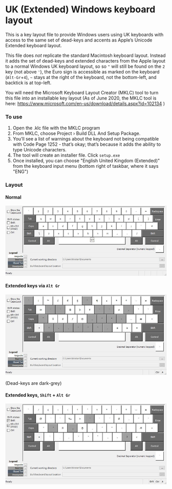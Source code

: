 # UK (Extended) Windows keyboard layout

This is a key layout file to provide Windows users using UK keyboards with access to the same set of dead-keys and accents as Apple’s Unicode Extended keyboard layout.

This file does _not_ replicate the standard Macintosh keyboard layout. Instead it adds the set of dead-keys and extended characters from the Apple layout to a normal Windows UK keyboard layout, so so `"` will still be found on the `2` key (not above `'`), the Euro sign is accessible as marked on the keyboard (`Alt-Gr`+`4`), `~` stays at the right of the keyboard, not the bottom-left, and backtick is at top-left.

You will need the Microsoft Keyboard Layout Creator (MKLC) tool to turn this file into an installable key layout (As of June 2020, the MKLC tool is here: https://www.microsoft.com/en-us/download/details.aspx?id=102134 )

### To use

1. Open the .klc file with the MKLC program 
2. From MKLC, choose Project › Build DLL And Setup Package.
3. You’ll see a list of warnings about the keyboard not being compatible with Code Page 1252 - that’s okay; that’s because it adds the ability to type Unicode characters.
4. The tool will create an installer file.  Click `setup.exe`
5. Once installed, you can choose "English United Kingdom (Extended)" from the keyboard input menu (bottom right of taskbar, where it says "ENG")

### Layout

#### Normal
![Standard Layout](uk-exten.jpg)

#### Extended keys via `Alt Gr`
![Dead keys](uk-extenAltGr.jpg)

(Dead-keys are dark-grey)

#### Extended keys, `Shift` + `Alt Gr`
![Dead keys shifted](uk-extenShftAltGr.jpg)
